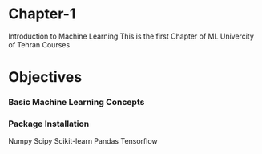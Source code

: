 # Chapter-1
Introduction to Machine Learning
This is the first Chapter of ML Univercity of Tehran Courses
# Objectives
### Basic Machine Learning Concepts
### Package Installation
  Numpy
  Scipy
  Scikit-learn
  Pandas
  Tensorflow
  
